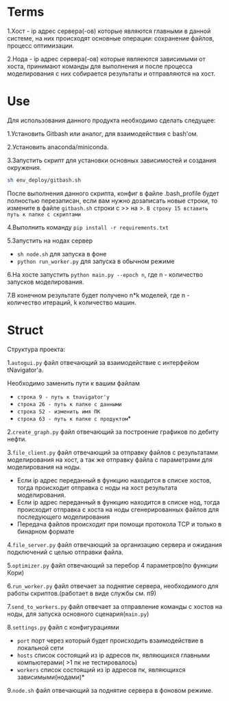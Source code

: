 # Terms
1.Хост - ip адрес сервера(-ов) которые являются главными в данной системе, на них происходят основные операции: сохранение файлов, процесс оптимизации.

2.Нода - ip адрес сервера(-ов) которые являеются зависимыми от хоста, принимают команды для выполнения и после процесса моделирования с них собирается результаты и отправляются на хост.

# Use
Для использования данного продукта необходимо сделать следущее:

1.Установить Gitbash или аналог, для взаимодействия с bash'ом.

2.Установить anaconda/miniconda.

3.Запустить скрипт для установки основных зависимостей и создания окружения.
```bash
sh env_deploy/gitbash.sh
```
После выполнения данного скрипта, конфиг в файле .bash_profile будет полностью перезаписан, если вам нужно дозаписать новые строки, то измените в файле `gitbash.sh` строки с >> на >. `В строку 15 вставить путь к папке с скриптами`

4.Выполнить команду `pip install -r requirements.txt`

5.Запустить на нодах сервер
- `sh node.sh` для запуска в фоне
- `python run_worker.py` для запуска в обычном режиме

6.На хосте запустить `python main.py --epoch n`, где n - количество запусков моделирования.

7.В конечном результате будет получено n\*k моделей, где n - количество итераций, k количество машин.
 
# Struct
Структура проекта:

 1.`autogui.py` файл отвечающий за взаимодействие с интерфейом tNavigator'а.
 
 Необходимо заменить пути к вашим файлам 
 - `строка 9 - путь к tnavigator'у`
 - `строка 26 - путь к папке с данными`
 - `строка 52 - изменить имя ПК`
 - `строка 63 - путь к папке с продуктом`*
 
 2.`create_graph.py` файл отвечающий за построение графиков по дебиту нефти.
 
 3.`file_client.py` файл отвечающий за отправку файлов с результатами моделирования на хост, а так же отправку файла с параметрами для моделирования на ноды.
 
 - Если ip адрес переданный в функцию находится в списке хостов, тогда происходит отправка с ноды на хост результата моделирования.
 - Если ip адрес переданный в функцию находится в списке нод, тогда происходит отправка с хоста на ноды сгенерированных файлов для последующего моделирования
 - Передача файлов происходит при помощи протокола TCP и только в бинарном формате

4.`file_server.py` файл отвечающий за организацию сервера и ожидания подключений с целью отправки файла.

5.`optimizer.py` файл отвечающий за перебор 4 параметров(по функции Кори)

6.`run_worker.py` файл отвечает за поднятие сервера, необходимого для работы скриптов.(работает в виде службы  см. п9)

7.`send_to_workers.py` файл отвечает за отправление команды с хостов на ноды, для запуска основного сценария(`main.py`)

8.`settings.py` файл с конфигурациями

- `port` порт через который будет происходить взаимодействие в локальной сети
- `hosts` список состоящий из ip адресов пк, являющихся главными компьютерами( >1 пк не тестировалось)
- `workers` список состоящий из ip адресов пк, являющихся зависимыми(нодами)*

9.`node.sh` файл отвечающий за поднятие сервера в фоновом режиме.
